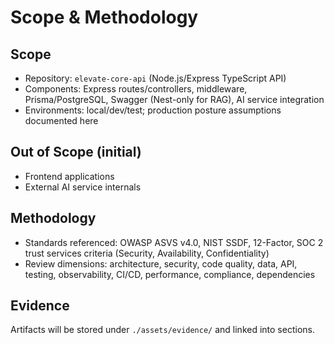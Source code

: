 # Scope & Methodology

## Scope
- Repository: `elevate-core-api` (Node.js/Express TypeScript API)
- Components: Express routes/controllers, middleware, Prisma/PostgreSQL, Swagger (Nest-only for RAG), AI service integration
- Environments: local/dev/test; production posture assumptions documented here

## Out of Scope (initial)
- Frontend applications
- External AI service internals

## Methodology
- Standards referenced: OWASP ASVS v4.0, NIST SSDF, 12-Factor, SOC 2 trust services criteria (Security, Availability, Confidentiality)
- Review dimensions: architecture, security, code quality, data, API, testing, observability, CI/CD, performance, compliance, dependencies

## Evidence
Artifacts will be stored under `./assets/evidence/` and linked into sections.

